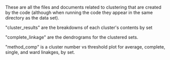 These are all the files and documents related to clustering that are created by the code (although when running the code they appear in the same directory as the data set).

"cluster_results" are the breakdowns of each cluster's contents by set

"complete_linkage" are the dendrograms for the clustered sets.

"method_comp" is a cluster number vs threshold plot for average, complete, single, and ward linakges, by set.
